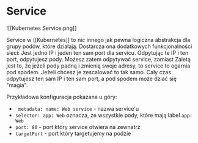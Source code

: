 # Service

![[Kubernetes Service.png]]

Service w [[Kubernetes]] to nic innego jak pewna logiczna abstrakcja dla grupy podów, które działają. Dostarcza ona dodatkowych funkcjonalności sieci:
Jest jedno IP i jeden ten sam port dla servicu. 
Odpytując te IP i ten port, odpytujesz pody. 
Możesz zatem odpytywać service, zamiast 
Zaletą jest to, że jeżeli pody padną i zmienią swoje adresy, to service to ogarnia pod spodem. Jeżeli chcesz je zescalować to tak samo. 
Cały czas odpytujesz ten sam IP i ten sam port, a pod spodem może dziać się "magia".

Przykładowa konfiguracja pokazana u góry:
- ` metadata: name: Web service` - nazwa service'u
- `selector: app: Web` oznacza, że wszystkie pody, które mają label `app: Web`
- `port: 80` - port który service otwiera na zewnatrż
- `targetPort` - port który targetujemy na podzie